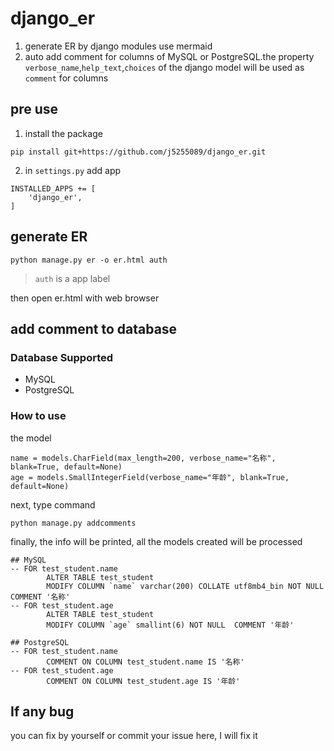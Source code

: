 # django_er
1. generate ER by django modules use mermaid
2. auto add comment for columns of MySQL or PostgreSQL.the property `verbose_name`,`help_text`,`choices` of the django model will be used as ```comment``` for columns


## pre use
1. install the package
```
pip install git+https://github.com/j5255089/django_er.git
```

2. in `settings.py` add app
```
INSTALLED_APPS += [
    'django_er',
]
```

## generate ER
```
python manage.py er -o er.html auth
```
> `auth` is a app label

then open er.html with web browser

## add comment to database

### Database Supported

- MySQL
- PostgreSQL

### How to use

the model
```
name = models.CharField(max_length=200, verbose_name="名称", blank=True, default=None)
age = models.SmallIntegerField(verbose_name="年龄", blank=True, default=None)
```

next, type command
```
python manage.py addcomments
```

finally, the info will be printed, all the models created will be processed
```
## MySQL 
-- FOR test_student.name 
        ALTER TABLE test_student
        MODIFY COLUMN `name` varchar(200) COLLATE utf8mb4_bin NOT NULL  COMMENT '名称'
-- FOR test_student.age 
        ALTER TABLE test_student
        MODIFY COLUMN `age` smallint(6) NOT NULL  COMMENT '年龄'

## PostgreSQL
-- FOR test_student.name 
        COMMENT ON COLUMN test_student.name IS '名称'
-- FOR test_student.age 
        COMMENT ON COLUMN test_student.age IS '年龄'

```

## If any bug
you can fix by yourself or commit your issue here, I will fix it

